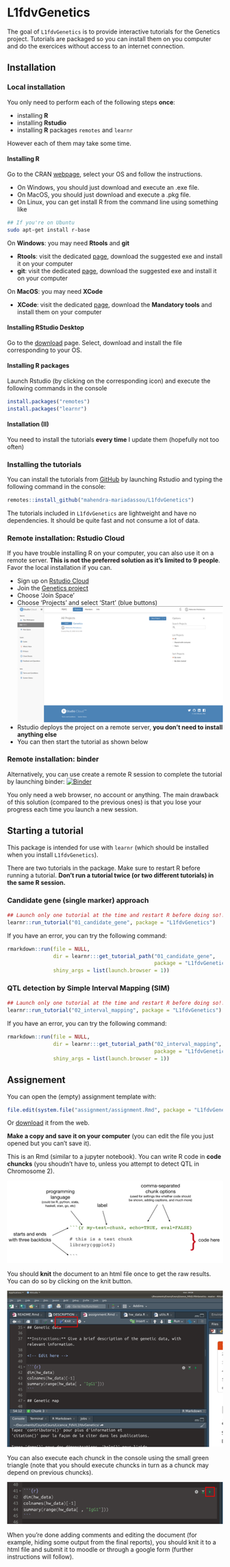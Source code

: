 
<!-- README.md is generated from README.Rmd. Please edit that file -->

# L1fdvGenetics

<!-- badges: start -->
<!-- badges: end -->

The goal of `L1fdvGenetics` is to provide interactive tutorials for the
Genetics project. Tutorials are packaged so you can install them on you
computer and do the exercices without access to an internet connection.

## Installation

### Local installation

You only need to perform each of the following steps **once**:

-   installing **R**
-   installing **Rstudio**
-   installing **R** packages `remotes` and `learnr`

However each of them may take some time.

#### Installing R

Go to the CRAN [webpage](https://cran.r-project.org/), select your OS
and follow the instructions.

-   On Windows, you should just download and execute an .exe file.
-   On MacOS, you should just download and execute a .pkg file.
-   On Linux, you can get install R from the command line using
    something like

``` bash
## If you're on Ubuntu
sudo apt-get install r-base
```

On **Windows**: you may need **Rtools** and **git**

-   **Rtools**: visit the dedicated
    [page](https://cran.r-project.org/bin/windows/Rtools/), download the
    suggested exe and install it on your computer
-   **git**: visit the dedicated
    [page](https://git-scm.com/download/win), download the suggested exe
    and install it on your computer

On **MacOS**: you may need **XCode**

-   **XCode**: visit the dedicated
    [page](https://mac.r-project.org/tools/), download the **Mandatory
    tools** and install them on your computer

#### Installing RStudio Desktop

Go to the
[download](https://rstudio.com/products/rstudio/download/#download)
page. Select, download and install the file corresponding to your OS.

#### Installing R packages

Launch Rstudio (by clicking on the corresponding icon) and execute the
following commands in the console

``` r
install.packages("remotes") 
install.packages("learnr") 
```

#### Installation (II)

You need to install the tutorials **every time** I update them
(hopefully not too often)

### Installing the tutorials

You can install the tutorials from [GitHub](https://github.com/) by
launching Rstudio and typing the following command in the console:

``` r
remotes::install_github("mahendra-mariadassou/L1fdvGenetics")
```

The tutorials included in `L1fdvGenetics` are lightweight and have no
dependencies. It should be quite fast and not consume a lot of data.

### Remote installation: Rstudio Cloud

If you have trouble installing R on your computer, you can also use it
on a remote server. **This is not the preferred solution as it’s limited
to 9 people**. Favor the local installation if you can.

-   Sign up on [Rstudio Cloud](https://rstudio.cloud/)
-   Join the [Genetics
    project](https://rstudio.cloud/spaces/71850/join?access_code=Ojh4cBY8MsdNd44weVIZ6u5txVALu8l8wLriT99k)
-   Choose ‘Join Space’
-   Choose ‘Projects’ and select ‘Start’ (blue buttons)
    ![](inst/images/login_screen.png)
-   Rstudio deploys the project on a remote server, **you don’t need to
    install anything else**
-   You can then start the tutorial as shown below

### Remote installation: binder

Alternatively, you can use create a remote R session to complete the
tutorial by launching binder:
[![Binder](https://mybinder.org/badge_logo.svg)](https://mybinder.org/v2/gh/mahendra-mariadassou/L1fdvGenetics/master?urlpath=rstudio)

You only need a web browser, no account or anything. The main drawback
of this solution (compared to the previous ones) is that you lose your
progress each time you launch a new session.

## Starting a tutorial

This package is intended for use with `learnr` (which should be
installed when you install `L1fdvGenetics`).

There are two tutorials in the package. Make sure to restart R before
running a tutorial. **Don’t run a tutorial twice (or two different
tutorials) in the same R session.**

### Candidate gene (single marker) approach

``` r
## Launch only one tutorial at the time and restart R before doing so!!
learnr::run_tutorial("01_candidate_gene", package = "L1fdvGenetics")
```

If you have an error, you can try the following command:

``` r
rmarkdown::run(file = NULL, 
               dir = learnr:::get_tutorial_path("01_candidate_gene",  
                                                package = "L1fdvGenetics"), 
               shiny_args = list(launch.browser = 1))
```

### QTL detection by Simple Interval Mapping (SIM)

``` r
## Launch only one tutorial at the time and restart R before doing so!!
learnr::run_tutorial("02_interval_mapping", package = "L1fdvGenetics")
```

If you have an error, you can try the following command:

``` r
rmarkdown::run(file = NULL, 
               dir = learnr:::get_tutorial_path("02_interval_mapping",  
                                                package = "L1fdvGenetics"), 
               shiny_args = list(launch.browser = 1))
```

## Assignement

You can open the (empty) assignment template with:

``` r
file.edit(system.file("assignment/assignment.Rmd", package = "L1fdvGenetics"))
```

Or
[download](https://raw.githubusercontent.com/mahendra-mariadassou/L1fdvGenetics/master/inst/assignment/assignment.Rmd)
it from the web.

**Make a copy and save it on your computer** (you can edit the file you
just opened but you can’t save it).

This is an Rmd (similar to a jupyter notebook). You can write R code in
**code chuncks** (you shoudn’t have to, unless you attempt to detect QTL
in Chromosome 2).

![](inst/images/chunk-parts.png)

You should **knit** the document to an html file once to get the raw
results. You can do so by clicking on the knit button.

![](inst/images/knit_button.png)

You can also execute each chunck in the console using the small green
triangle (note that you should execute chuncks in turn as a chunck may
depend on previous chuncks).

![](inst/images/run_code.png)

When you’re done adding comments and editing the document (for example,
hiding some output from the final reports), you should knit it to a html
file and submit it to moodle or through a google form (further
instructions will follow).
